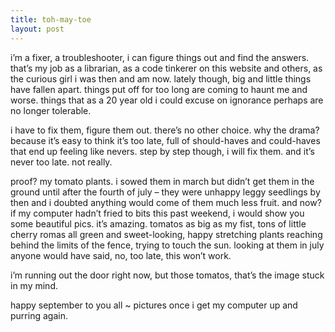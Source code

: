 ```yaml
---
title: toh-may-toe    
layout: post
---
```


i&#8217;m a fixer, a troubleshooter, i can figure things out and find the answers. that&#8217;s my job as a librarian, as a code tinkerer on this website and others, as the curious girl i was then and am now. lately though, big and little things have fallen apart. things put off for too long are coming to haunt me and worse. things that as a 20 year old i could excuse on ignorance perhaps are no longer tolerable. 

i have to fix them, figure them out. there&#8217;s no other choice. why the drama? because it&#8217;s easy to think it&#8217;s too late, full of should-haves and could-haves that end up feeling like nevers. step by step though, i will fix them. and it&#8217;s never too late. not really.

proof? my tomato plants. i sowed them in march but didn&#8217;t get them in the ground until after the fourth of july &#8211; they were unhappy leggy seedlings by then and i doubted anything would come of them much less fruit. and now? if my computer hadn&#8217;t fried to bits this past weekend, i would show you some beautiful pics. it&#8217;s amazing. tomatos as big as my fist, tons of little cherry romas all green and sweet-looking, happy stretching plants reaching behind the limits of the fence, trying to touch the sun. looking at them in july anyone would have said, no, too late, this won&#8217;t work.

i&#8217;m running out the door right now, but those tomatos, that&#8217;s the image stuck in my mind. 

happy september to you all ~ pictures once i get my computer up and purring again.